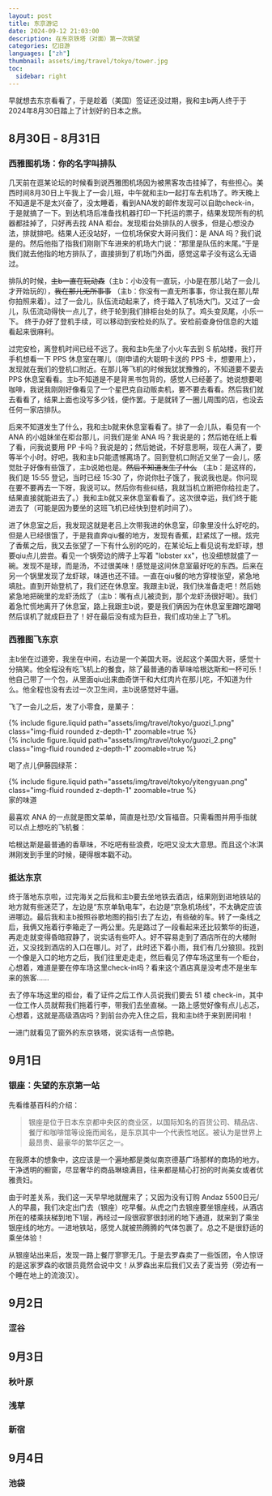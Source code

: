 ```yaml
---
layout: post
title: 东京游记
date: 2024-09-12 21:03:00
description: 在东京铁塔（对面）第一次眺望
categories: 忆旧游
languages: ["zh"]
thumbnail: assets/img/travel/tokyo/tower.jpg
toc:
  sidebar: right
---
```


早就想去东京看看了，于是趁着（美国）签证还没过期，我和主b两人终于于2024年8月30日踏上了计划好的日本之旅。

## 8月30日 - 8月31日
### 西雅图机场：你的名字叫排队
几天前在逛某论坛的时候看到说西雅图机场因为被黑客攻击挂掉了，有些担心。美西时间8月30日上午我上了一会儿班，中午就和主b一起打车去机场了。昨天晚上不知道是不是太兴奋了，没太睡着，看到ANA发的邮件发现可以自助check-in，于是就搞了一下。到达机场后准备找机器打印一下托运的票子，结果发现所有的机器都挂掉了，只好再去找 ANA 柜台。发现柜台处排队的人很多，但是心想没办法，排就排吧。结果人还没站好，一位机场保安大哥问我们：是 ANA 吗？我们说是的。然后他指了指我们刚刚下车进来的机场大门说：“那里是队伍的末尾。”于是我们就去他指的地方排队了，直接排到了机场门外面，感觉这辈子没有这么无语过。

排队的时候，~~主b一直在玩动森~~（主b：小b没有一直玩，小b是在那儿站了一会儿才开始玩的），~~我在那儿无所事事~~ （主b：你没有一直无所事事，你让我在那儿帮你拍照来着）。过了一会儿，队伍流动起来了，终于踏入了机场大门。又过了一会儿，队伍流动得快一点儿了，终于轮到我们排柜台处的队了。鸡头变凤尾，小乐一下。
终于办好了登机手续，可以移动到安检处的队了。安检前查身份信息的大姐看起来很麻利。

过完安检，离登机时间已经不远了。我和主b先坐了小火车去到 S 航站楼，我打开手机想看一下 PPS 休息室在哪儿（刚申请的大聪明卡送的 PPS 卡，想要用上），发现就在我们的登机口附近。在那儿等飞机的时候我犹犹豫豫的，不知道要不要去 PPS 休息室看看。主b不知道是不是背黑书包背的，感觉人已经萎了。她说想要喝咖啡，我说我刚刚好像看见了一个星巴克自动贩卖机，要不要去看看。然后我们就去看看了，结果上面也没写多少钱，便作罢。于是就转了一圈儿周围的店，也没去任何一家店排队。

后来不知道发生了什么，我和主b就来休息室看看了。排了一会儿队，看见有一个 ANA 的小姐妹坐在柜台那儿，问我们是坐 ANA 吗？我说是的；然后她在纸上看了看，问我说要用 PP 卡吗？我说是的；然后她说，不好意思啊，现在人满了，要等半个小时。好吧，我和主b只能遗憾离场了。回到登机口附近又坐了一会儿，感觉肚子好像有些饿了，主b说她也是。~~然后不知道发生了什么~~ （主b：是这样的，我们是 15:55 登记，当时已经 15:30 了，你说你肚子饿了，我说我也是。你问现在要不要再去一下呀，我说可以。然后你有些纠结，我就当机立断把你给拉走了。结果直接就能进去了。）我和主b就又来休息室看看了。这次很幸运，我们终于能进去了（可能是因为要坐的这班飞机已经快到登机时间了）。

进了休息室之后，我发现这就是老吕上次带我进的休息室，印象里没什么好吃的。但是人已经很饿了，于是我直奔qiu餐的地方，发现有香蕉，赶紧炫了一根。炫完了香蕉之后，我又去张望了一下有什么别的吃的，在某论坛上看见说有龙虾球，想要qiu点儿尝尝。看见一个锅旁边的牌子上写着 "lobster xx"，也没细想就盛了一碗。发现不是球，而是汤，不过很美味！感觉是这间休息室最好吃的东西。后来在另一个锅里发现了龙虾球，味道也还不错。一直在qiu餐的地方穿梭张望，紧急地填肚。直到开始登机了，我们还在休息室。我跟主b说，我们快准备走吧！然后她紧急地把碗里的龙虾汤炫了（主b：嘴有点儿被烫到，那个龙虾汤很好喝）。我们着急忙慌地离开了休息室，路上我跟主b说，要是我们俩因为在休息室里蹭吃蹭喝然后误机了就成巨丑了！好在最后没有成为巨丑，我们成功坐上了飞机。

### 西雅图飞东京
主b坐在过道旁，我坐在中间，右边是一个美国大哥。说起这个美国大哥，感觉十分搞笑。他全程没有吃飞机上的餐食，除了最普通的香草味哈根达斯和一杯可乐！他自己带了一个包，从里面qiu出来曲奇饼干和大红肉片在那儿吃，不知道为什么。他全程也没有去过一次卫生间，主b说感觉好牛逼。

飞了一会儿之后，发了小零食，是菓子：
<div class="row mt-3">
    <div class="col-sm mt-3 mt-md-0">
        {% include figure.liquid path="assets/img/travel/tokyo/guozi_1.png" class="img-fluid rounded z-depth-1" zoomable=true %}
    </div>
    <div class="col-sm mt-3 mt-md-0">
        {% include figure.liquid path="assets/img/travel/tokyo/guozi_2.png" class="img-fluid rounded z-depth-1" zoomable=true %}
    </div>
</div>

喝了点儿伊藤园绿茶：
<div class="row mt-3">
    <div class="col-sm mt-3 mt-md-0">
        {% include figure.liquid path="assets/img/travel/tokyo/yitengyuan.png" class="img-fluid rounded z-depth-1" zoomable=true %}
    </div>
</div>
<div class="caption">
家的味道
</div>

最喜欢 ANA 的一点就是图文菜单，简直是社恐/文盲福音。只需看图并用手指就可以点上想吃的飞机餐：


哈根达斯是最普通的香草味，不吃吧有些浪费，吃吧又没太大意思。而且这个冰淇淋刚发到手里的时候，硬得根本戳不动。


### 抵达东京

终于落地东京啦，过完海关之后我和主b要去坐地铁去酒店，结果刚到进地铁站的地方就有些迷茫了，左边是“东京单轨电车”，右边是“京急机场线”，不太确定应该进哪边。最后我和主b按照谷歌地图的指引去了左边，有些破的车。转了一条线之后，我俩又拖着行李箱走了一两公里。先是路过了一段看起来还比较繁华的街道，再走走就变得昏暗寂静了，说实话有些吓人。好不容易走到了酒店所在的大楼附近，又没找到酒店的入口在哪儿。对了，此时还下着小雨，我们有几分狼狈。找到一个像是入口的地方之后，我们往里走走走，然后看见了停车场这里有一个柜台，心想着，难道是要在停车场这里check-in吗？看来这个酒店真是没考虑不是坐车来的旅客……

去了停车场这里的柜台，看了证件之后工作人员说我们要去 51 楼 check-in，其中一位工作人员就帮我们拖着行李，带我们去坐直梯。一路上感觉好像有点儿忐忑，心想着，这就是高级酒店吗？到前台办完入住之后，我和主b终于来到房间啦！

一进门就看见了窗外的东京铁塔，说实话有一点惊艳。


## 9月1日
### 银座：失望的东京第一站
先看维基百科的介绍：
> 银座是位于日本东京都中央区的商业区，以国际知名的百货公司、精品店、餐厅和咖啡馆等设施而闻名，是东京其中一个代表性地区。被认为是世界上最昂贵、最豪华的繁华区之一。

在我原本的想象中，这应该是一个遍地都是类似南京德基广场那样的商场的地方。干净透明的橱窗，尽显奢华的商品琳琅满目，往来都是精心打扮的时尚美女或者优雅贵妇。

由于时差关系，我们这一天早早地就醒来了；又因为没有订购 Andaz 5500日元/人的早晨，我们决定出门去（银座）吃早餐。从虎之门去银座要坐银座线，从酒店所在的楼乘扶梯到地下1层，再经过一段很寂寥很封闭的地下通道，就来到了乘坐银座线的地方。一进地铁站，感觉人就被热腾腾的气体包裹了。总之不是很舒适的乘坐体验！

从银座站出来后，发现一路上餐厅寥寥无几。于是去罗森卖了一些饭团，令人惊讶的是这家罗森的收银员竟然会说中文！从罗森出来后我们又去了麦当劳（旁边有一个睡在地上的流浪汉）。

## 9月2日
### 涩谷


## 9月3日
### 秋叶原

### 浅草

### 新宿


## 9月4日
### 池袋


